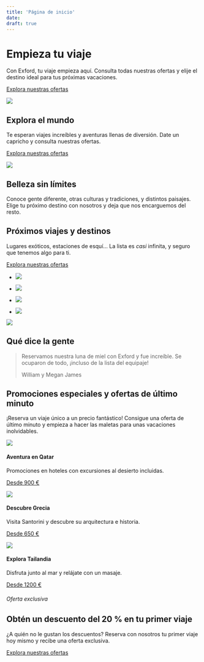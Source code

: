 ```yaml
---
title: 'Página de inicio'
date: 
draft: true
---
```


Empieza tu viaje
================

Con Exford, tu viaje empieza aquí. Consulta todas nuestras ofertas y elije el destino ideal para tus próximas vacaciones.

[Explora nuestras ofertas](https://exforddemo.wordpress.com/services/)

![](https://exforddemo.files.wordpress.com/2019/08/cris-tagupa-9zxhur5acwm-unsplash.jpg)

Explora el mundo
----------------

Te esperan viajes increíbles y aventuras llenas de diversión. Date un capricho y consulta nuestras ofertas.

[Explora nuestras ofertas](https://exforddemo.wordpress.com/services/)

![](https://exforddemo.files.wordpress.com/2019/08/rajiv-perera-b1jeqijwyqi-unsplash.jpg?w=750)

Belleza sin límites
-------------------

Conoce gente diferente, otras culturas y tradiciones, y distintos paisajes. Elige tu próximo destino con nosotros y deja que nos encarguemos del resto.

Próximos viajes y destinos
--------------------------

Lugares exóticos, estaciones de esquí... La lista es _casi_ infinita, y seguro que tenemos algo para ti.

[Explora nuestras ofertas](https://exforddemo.wordpress.com/services/)

*   ![](https://exforddemo.files.wordpress.com/2019/08/ancient-architectural-design-architecture-2166553.jpg?w=750)
    
*   ![](https://exforddemo.files.wordpress.com/2019/08/pietro-de-grandi-t7k4aepoggk-unsplash.jpg?w=750)
    
*   ![](https://exforddemo.files.wordpress.com/2019/08/bali-coconut-trees-palm-trees-2100805.jpg?w=750)
    
*   ![](https://exforddemo.files.wordpress.com/2019/08/cold-dawn-daylight-376370.jpg?w=750)
    

![](https://exforddemo.files.wordpress.com/2019/08/action-adventure-alps-238622.jpg?w=750)

Qué dice la gente
-----------------

> Reservamos nuestra luna de miel con Exford y fue increíble. Se ocuparon de todo, ¡incluso de la lista del equipaje!
> 
> William y Megan James

Promociones especiales y ofertas de último minuto
-------------------------------------------------

¡Reserva un viaje único a un precio fantástico! Consigue una oferta de último minuto y empieza a hacer las maletas para unas vacaciones inolvidables.

![](https://exforddemo.files.wordpress.com/2019/08/adults-arabian-arabic-2239422-1.jpg?w=750)

#### Aventura en Qatar

Promociones en hoteles con excursiones al desierto incluidas.

[Desde 900 €](https://exforddemo.wordpress.com/contact/)

![](https://exforddemo.files.wordpress.com/2019/08/ancient-architecture-building-1010657.jpg)

#### Descubre Grecia

Visita Santorini y descubre su arquitectura e historia.

[Desde 650 €](https://exforddemo.wordpress.com/contact/)

![](https://exforddemo.files.wordpress.com/2019/08/background-beach-blue-sky-1007657-1.jpg?w=750)

#### Explora Tailandia

Disfruta junto al mar y relájate con un masaje.

[Desde 1200 €](https://exforddemo.wordpress.com/contact/)

###### Oferta exclusiva

Obtén un descuento del 20 % en tu primer viaje
----------------------------------------------

¿A quién no le gustan los descuentos? Reserva con nosotros tu primer viaje hoy mismo y recibe una oferta exclusiva.

[Explora nuestras ofertas](https://exforddemo.wordpress.com/services/)